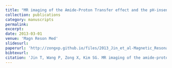 ```yaml
---
title: "MR imaging of the Amide-Proton Transfer effect and the pH-insensitive Nuclear Overhauser Effect at 9.4 T"
collection: publications
category: manuscripts
permalink:
excerpt:
date: 2013-03-01
venue: 'Magn Reson Med'
slidesurl:
paperurl: 'http://zongxp.github.io/files/2013_Jin_et_al-Magnetic_Resonance_in_Medicine- MR Imaging of the Amide-Proton Transfer Effect and the pH-Insensitive Nuclear Overhauser Effect at 9.4 T.pdf'
bibtexurl:
citation: 'Jin T, Wang P, Zong X, Kim SG. MR imaging of the amide-proton transfer effect and the pH-insensitive nuclear overhauser effect at 9.4 T. Magn Reson Med. 2013 Mar 1;69(3):760-70. doi: 10.1002/mrm.24315. Epub 2012 May 10. PMID: 22577042; PMCID: PMC3419318.'
---
```

